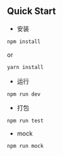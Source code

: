 ## Quick Start

* 安装

```bash
npm install
```
or
```bash
yarn install
```

* 运行

```
npm run dev
```

* 打包

```
npm run test
```

* mock

```
npm run mock
```